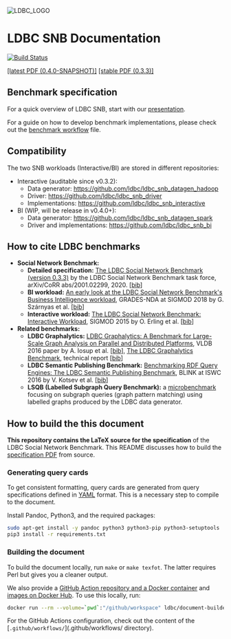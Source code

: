 ![LDBC_LOGO](https://raw.githubusercontent.com/ldbc/ldbc_snb_docs/main/figures/ldbc-logo.png)
# LDBC SNB Documentation

[![Build Status](https://circleci.com/gh/ldbc/ldbc_snb_docs.svg?style=svg)](https://circleci.com/gh/ldbc/ldbc_snb_docs)

[[latest PDF (0.4.0-SNAPSHOT)]](http://ldbcouncil.org/ldbc_snb_docs/ldbc-snb-specification.pdf)
[[stable PDF (0.3.3)]](https://arxiv.org/pdf/2001.02299.pdf)

## Benchmark specification

For a quick overview of LDBC SNB, start with our [presentation](https://docs.google.com/presentation/d/1p-nuHarSOKCldZ9iEz__6_V3sJ5kbGWlzZHusudW_Cc/).

For a guide on how to develop benchmark implementations, please check out the [benchmark workflow](workflow.md) file.

## Compatibility

The two SNB workloads (Interactive/BI) are stored in different repositories:

* Interactive (auditable since v0.3.2):
  * Data generator: https://github.com/ldbc/ldbc_snb_datagen_hadoop
  * Driver: https://github.com/ldbc/ldbc_snb_driver
  * Implementations: https://github.com/ldbc/ldbc_snb_interactive
* BI (WIP, will be release in v0.4.0+):
  * Data generator: https://github.com/ldbc/ldbc_snb_datagen_spark
  * Driver and implementations: https://github.com/ldbc/ldbc_snb_bi

## How to cite LDBC benchmarks

* **Social Network Benchmark:**
  * **Detailed specification:** [The LDBC Social Network Benchmark (version 0.3.3)](https://arxiv.org/pdf/2001.02299.pdf) by the LDBC Social Network Benchmark task force, arXiv/CoRR abs/2001.02299, 2020. [[bib](bib/specification.bib)]
  * **BI workload:** [An early look at the LDBC Social Network Benchmark's Business Intelligence workload](http://ldbcouncil.org/sites/default/files/ldbc-bi-grades.pdf), GRADES-NDA at SIGMOD 2018 by G. Szárnyas et al. [[bib](bib/snb-bi.bib)]
  * **Interactive workload:** [The LDBC Social Network Benchmark: Interactive Workload](https://ir.cwi.nl/pub/23380), SIGMOD 2015 by O. Erling et al. [[bib](bib/snb-interactive.bib)]
* **Related benchmarks:**
  * **LDBC Graphalytics:** [LDBC Graphalytics: A Benchmark for Large-Scale Graph Analysis on Parallel and Distributed Platforms](http://www.vldb.org/pvldb/vol9/p1317-iosup.pdf), VLDB 2016 paper by A. Iosup et al. [[bib](bib/graphalytics.bib)], [The LDBC Graphalytics Benchmark](https://arxiv.org/pdf/2011.15028.pdf), technical report [[bib](bib/graphalytics-specification.bib)]
  * **LDBC Semantic Publishing Benchmark:** [Benchmarking RDF Query Engines: The LDBC Semantic Publishing Benchmark](http://ceur-ws.org/Vol-1700/paper-01.pdf), BLINK at ISWC 2016 by V. Kotsev et al. [[bib](bib/spb.bib)]
  * **LSQB (Labelled Subgraph Query Benchmark):** a [microbenchmark](https://github.com/ldbc/lsqb) focusing on subgraph queries (graph pattern matching) using labelled graphs produced by the LDBC data generator.

## How to build the this document

**This repository contains the LaTeX source for the specification** of the LDBC Social Network Benchmark. This README discusses how to build the [specification PDF](http://ldbcouncil.org/ldbc_snb_docs/ldbc-snb-specification.pdf) from source.

### Generating query cards

To get consistent formatting, query cards are generated from query specifications defined in [YAML](http://yaml.org/) format. This is a necessary step to compile to the document.

Install Pandoc, Python3, and the required packages:

```bash
sudo apt-get install -y pandoc python3 python3-pip python3-setuptools
pip3 install -r requirements.txt
```

### Building the document

To build the document locally, run `make` or `make texfot`. The latter requires Perl but gives you a cleaner output.

We also provide a [GitHub Action repository and a Docker container](https://github.com/ldbc/document-builder) and [images on Docker Hub](https://hub.docker.com/r/ldbc/document-builder). To use this locally, run:

```bash
docker run --rm --volume=`pwd`:"/github/workspace" ldbc/document-builder:2021 texfot compile_query_cards workloads && sudo chown -R ${USER}:${USER} .
```

For the GitHub Actions configuration, check out the content of the [`.github/workflows/`](.github/workflows/ directory).
